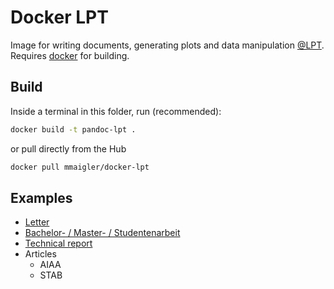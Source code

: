 # Docker LPT

Image for writing documents, generating plots and data manipulation [@LPT](https://www.unibw.de/plasmatechnik). Requires [docker](https://docs.docker.com/get-docker/) for building.

## Build

Inside a terminal in this folder, run (recommended):

```sh
docker build -t pandoc-lpt .
```

or pull directly from the Hub

```sh
docker pull mmaigler/docker-lpt
```

## Examples

* [Letter](https://gitlab.com/mb-42/infrastructure/templates/administration/letter)
* [Bachelor- / Master- / Studentenarbeit](https://gitlab.com/mb-42/infrastructure/templates/studenten/bms)
* [Technical report](https://gitlab.com/mb-42/infrastructure/templates/reports/technical-report)
* Articles
  - AIAA
  - STAB